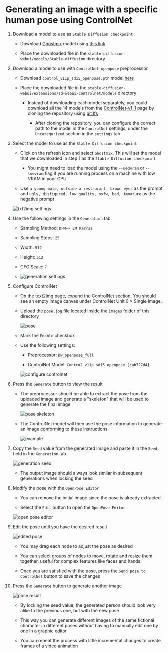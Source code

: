 # Generating an image with a specific human pose using ControlNet

1. Download a model to use as `Stable Diffusion checkpoint`

   - Download [Ghostmix](https://civitai.com/models/36520/ghostmix) model using [this link](https://civitai.com/api/download/models/76907?type=Model&format=SafeTensor&size=pruned&fp=fp16)

   - Place the downloaded file in the `stable-diffusion-webui/models/Stable-diffusion` directory

2. Download a model to use with `ControlNet openpose` preprocessor

   - Download `control_v11p_sd15_openpose.pth` model [here](https://huggingface.co/lllyasviel/ControlNet-v1-1/resolve/main/control_v11p_sd15_openpose.pth?download=true)

   - Place the downloaded file in the `stable-diffusion-webui/extensions/sd-webui-controlnet/models` directory

     - Instead of downloading each model separately, you could download all the 14 models from the [ControlNet-v1-1](https://huggingface.co/lllyasviel/ControlNet-v1-1) page by cloning the repository using [git lfs](https://git-lfs.com)

       - After cloning the repository, you can configure the correct path to the model in the `ControlNet` settings, under the `Uncategorized` section in the `settings` tab

3. Select the model to use as the `Stable Diffusion checkpoint`

   - Click on the refresh icon and select `Ghostmix`. This will set the model that we downloaded in step 1 as the `Stable Diffusion checkpoint`

     - You might need to load the model using the `--medvram` or `--lowvram` flag if you are running process on a machine with low VRAM in your GPU

   - Use `a young male, outside a restaurant, brown eyes` as the prompt and `ugly, disfigured, low quality, nsfw, bad, immature` as the negative prompt

   ![txt2img settings](../images/txt2image.png)

4. Use the following settings in the `Generation` tab:

   - Sampling Method: `DPM++ 2M Karras`

   - Sampling Steps: `25`

   - Width: `512`

   - Height: `512`

   - CFG Scale: `7`

   - ![generation settings](../images/pose-generation.png)

5. Configure ControlNet

   - On the text2img page, expand the ControlNet section. You should see an empty image canvas under ControlNet Unit 0 > Single Image.

   - Upload the `pose.jpg` file located inside the `images` folder of this directory

     ![pose](../images/pose.jpg)

   - Mark the `Enable` checkbox

   - Use the following settings:

     - Preprocessor: `Dw_openpose_full`

     - ControlNet Model: `Control_v11p_sd15_openpose [cab727d4]`

     ![configure controlnet](../images/configure-pose-control.png)

6. Press the `Generate` button to view the result

   - The preprocessor should be able to extract the pose from the uploaded image and generate a "skeleton" that will be used to generate the final image

     ![pose skeleton](../images/pose-skeleton.png)

   - The ControlNet model will then use the pose information to generate an image conforming to these instructions

     ![example](../images/example.png)

7. Copy the `Seed` value from the generated image and paste it in the `Seed` field in the `Generation` tab

   ![generation seed](../images/generation-seed.png)

   - The output image should always look similar in subsequent generations when locking the seed

8. Modify the pose with the `OpenPose Editor`

   - You can remove the initial image since the pose is already extracted

   - Select the `Edit` button to open the `OpenPose Editor`

   ![open pose editor](../images/open-pose.png)

9. Edit the pose until you have the desired result

   ![edited pose](../images/pose-edit.png)

   - You may drag each node to adjust the pose as desired

   - You can select groups of nodes to move, rotate and resize them together, useful for complex features like faces and hands

   - Once you are satisfied with the pose, press the `Send pose to ControlNet` button to save the changes

10. Press the `Generate` button to generate another image

    ![pose result](../images/pose-result.png)

    - By locking the seed value, the generated person should look very alike to the previous one, but with the new pose

    - This way you can generate different images of the same fictional character in different poses without having to manually edit one by one in a graphic editor

    - You can repeat the process with little incremental changes to create frames of a video animation
